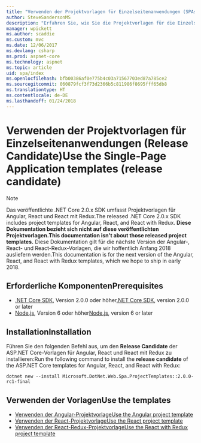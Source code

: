 ```yaml
---
title: "Verwenden der Projektvorlagen für Einzelseitenanwendungen (SPAs)"
author: SteveSandersonMS
description: "Erfahren Sie, wie Sie die Projektvorlagen für die Einzelseitenanwendung (Single-Page Application, SPA) ASP.NET Core (Release Candidate) installieren und sich mit ihr vertraut machen."
manager: wpickett
ms.author: scaddie
ms.custom: mvc
ms.date: 12/06/2017
ms.devlang: csharp
ms.prod: aspnet-core
ms.technology: aspnet
ms.topic: article
uid: spa/index
ms.openlocfilehash: bfb00386af0e775b4c03a71567703ed87a785ce2
ms.sourcegitcommit: 060879fcf3f73d2366b5c811986f8695fff65db8
ms.translationtype: HT
ms.contentlocale: de-DE
ms.lasthandoff: 01/24/2018
---
```

# <a name="use-the-single-page-application-templates-release-candidate"></a><span data-ttu-id="5d913-103">Verwenden der Projektvorlagen für Einzelseitenanwendungen (Release Candidate)</span><span class="sxs-lookup"><span data-stu-id="5d913-103">Use the Single-Page Application templates (release candidate)</span></span>

> [!NOTE]
> <span data-ttu-id="5d913-104">Das veröffentlichte .NET Core 2.0.x SDK umfasst Projektvorlagen für Angular, React und React mit Redux.</span><span class="sxs-lookup"><span data-stu-id="5d913-104">The released .NET Core 2.0.x SDK includes project templates for Angular, React, and React with Redux.</span></span> <span data-ttu-id="5d913-105">**Diese Dokumentation bezieht sich nicht auf diese veröffentlichten Projektvorlagen.**</span><span class="sxs-lookup"><span data-stu-id="5d913-105">**This documentation isn't about those released project templates.**</span></span> <span data-ttu-id="5d913-106">Diese Dokumentation gilt für die nächste Version der Angular-, React- und React-Redux-Vorlagen, die wir hoffentlich Anfang 2018 ausliefern werden.</span><span class="sxs-lookup"><span data-stu-id="5d913-106">This documentation is for the next version of the Angular, React, and React with Redux templates, which we hope to ship in early 2018.</span></span>

## <a name="prerequisites"></a><span data-ttu-id="5d913-107">Erforderliche Komponenten</span><span class="sxs-lookup"><span data-stu-id="5d913-107">Prerequisites</span></span>

* <span data-ttu-id="5d913-108">[.NET Core SDK](https://www.microsoft.com/net/download), Version 2.0.0 oder höher</span><span class="sxs-lookup"><span data-stu-id="5d913-108">[.NET Core SDK](https://www.microsoft.com/net/download), version 2.0.0 or later</span></span>
* <span data-ttu-id="5d913-109">[Node.js](https://nodejs.org), Version 6 oder höher</span><span class="sxs-lookup"><span data-stu-id="5d913-109">[Node.js](https://nodejs.org), version 6 or later</span></span>

## <a name="installation"></a><span data-ttu-id="5d913-110">Installation</span><span class="sxs-lookup"><span data-stu-id="5d913-110">Installation</span></span>

<span data-ttu-id="5d913-111">Führen Sie den folgenden Befehl aus, um den **Release Candidate** der ASP.NET Core-Vorlagen für Angular, React und React mit Redux zu installieren:</span><span class="sxs-lookup"><span data-stu-id="5d913-111">Run the following command to install the **release candidate** of the ASP.NET Core templates for Angular, React, and React with Redux:</span></span>

```console
dotnet new --install Microsoft.DotNet.Web.Spa.ProjectTemplates::2.0.0-rc1-final
```

## <a name="use-the-templates"></a><span data-ttu-id="5d913-112">Verwenden der Vorlagen</span><span class="sxs-lookup"><span data-stu-id="5d913-112">Use the templates</span></span>

- [<span data-ttu-id="5d913-113">Verwenden der Angular-Projektvorlage</span><span class="sxs-lookup"><span data-stu-id="5d913-113">Use the Angular project template</span></span>](xref:spa/angular)
- [<span data-ttu-id="5d913-114">Verwenden der React-Projektvorlage</span><span class="sxs-lookup"><span data-stu-id="5d913-114">Use the React project template</span></span>](xref:spa/react)
- [<span data-ttu-id="5d913-115">Verwenden der React-Redux-Projektvorlage</span><span class="sxs-lookup"><span data-stu-id="5d913-115">Use the React with Redux project template</span></span>](xref:spa/react-with-redux)

